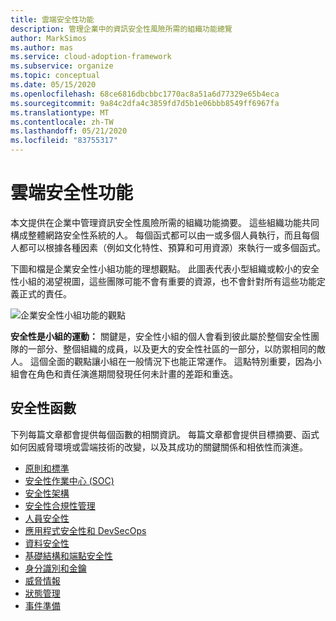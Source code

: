 ```yaml
---
title: 雲端安全性功能
description: 管理企業中的資訊安全性風險所需的組織功能總覽
author: MarkSimos
ms.author: mas
ms.service: cloud-adoption-framework
ms.subservice: organize
ms.topic: conceptual
ms.date: 05/15/2020
ms.openlocfilehash: 68ce6816dbcbbc1770ac8a51a6d77329e65b4eca
ms.sourcegitcommit: 9a84c2dfa4c3859fd7d5b1e06bbb8549ff6967fa
ms.translationtype: MT
ms.contentlocale: zh-TW
ms.lasthandoff: 05/21/2020
ms.locfileid: "83755317"
---
```

<!-- cSpell:ignore MarkSimos -->

# <a name="cloud-security-functions"></a>雲端安全性功能

本文提供在企業中管理資訊安全性風險所需的組織功能摘要。 這些組織功能共同構成整體網路安全性系統的人。 每個函式都可以由一或多個人員執行，而且每個人都可以根據各種因素（例如文化特性、預算和可用資源）來執行一或多個函式。

下圖和檔是企業安全性小組功能的理想觀點。 此圖表代表小型組織或較小的安全性小組的渴望視圖，這些團隊可能不會有重要的資源，也不會針對所有這些功能定義正式的責任。

![企業安全性小組功能的觀點](../_images/security/enterprise-security-team.png)

**安全性是小組的運動：** 關鍵是，安全性小組的個人會看到彼此屬於整個安全性團隊的一部分、整個組織的成員，以及更大的安全性社區的一部分，以防禦相同的敵人。 這個全面的觀點讓小組在一般情況下也能正常運作。 這點特別重要，因為小組會在角色和責任演進期間發現任何未計畫的差距和重迭。

<!-- cSpell:ignore apsec -->

## <a name="security-functions"></a>安全性函數

下列每篇文章都會提供每個函數的相關資訊。 每篇文章都會提供目標摘要、函式如何因威脅環境或雲端技術的改變，以及其成功的關鍵關係和相依性而演進。

- [原則和標準](./cloud-security-policy-standards.md)
- [安全性作業中心 (SOC)](./cloud-security-operations-center.md)
- [安全性架構](./cloud-security-architecture.md)
- [安全性合規性管理](./cloud-security-compliance-management.md)
- [人員安全性](./cloud-security-people.md)
- [應用程式安全性和 DevSecOps](./cloud-security-apsec-devsecops.md)
- [資料安全性](./cloud-security-data-security.md)
- [基礎結構和端點安全性](./cloud-security-infrastructure-endpoint.md)
- [身分識別和金鑰](./cloud-security-identity-keys.md)
- [威脅情報](./cloud-security-threat-intelligence.md)
- [狀態管理](./cloud-security-posture-management.md)
- [事件準備](./cloud-security-incident-preparation.md)
